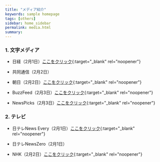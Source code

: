 ```yaml
---
title: "メディア紹介"
keywords: sample homepage
tags: [others]
sidebar: home_sidebar
permalink: media.html
summary:
---
```


### 1. 文字メディア

- 日経（2月1日）[ここをクリック](https://www.nikkei.com/article/DGXZQODG311730R30C21A1000000){:target="_blank" rel="noopener"}

- 共同通信（2月2日）

- 朝日（2月2日）[ここをクリック](https://www.asahi.com/articles/ASP227522P22UTFK024.html){:target="_blank" rel="noopener"}

- BuzzFeed（2月3日）[ここをクリック](https://www.buzzfeed.com/jp/yutochiba/fujii-nakata-covid-19){:target="_blank" rel="noopener"}

- NewsPicks（2月3日）[ここをクリック](https://newspicks.com/news/5584339/body/){:target="_blank" rel="noopener"}

### 2. テレビ

- 日テレNews Every（2月1日）[ここをクリック](https://www.news24.jp/articles/2021/02/01/07814401.html){:target="_blank" rel="noopener"}

- 日テレNewsZero（2月1日）

- NHK（2月2日）[ここをクリック](https://www3.nhk.or.jp/news/html/20210202/k10012845961000.html){:target="_blank" rel="noopener"}
